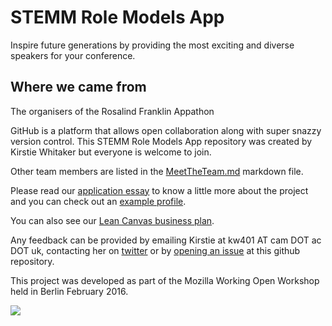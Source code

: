 # STEMM Role Models App

Inspire future generations by providing the most exciting and diverse speakers for your conference.

## Where we came from

The organisers of the Rosalind Franklin Appathon 

GitHub is a platform that allows open collaboration along with super snazzy version control. This STEMM Role Models App repository was created by Kirstie Whitaker but everyone is welcome to join.

Other team members are listed in the [MeetTheTeam.md](https://github.com/KirstieJane/STEMMRoleModels/blob/master/MeetTheTeam.md) markdown file.

Please read our [application essay](https://github.com/KirstieJane/STEMMRoleModels/blob/master/ApplicationMaterials.md) to know a little more about the project and you can check out an [example profile](https://github.com/KirstieJane/STEMMRoleModels/blob/master/ProfileExample.md).

You can also see our [Lean Canvas business plan](https://app.leanstack.com/canvases/p/2e4a5016-7fb5-4c77-b1cf-ed65518b7603).

Any feedback can be provided by emailing Kirstie at kw401 AT cam DOT ac DOT uk, contacting her on [twitter](https://twitter.com/kirstie_j) or by [opening an issue](https://github.com/KirstieJane/STEMMRoleModels/issues) at this github repository.


This project was developed as part of the Mozilla Working Open Workshop held in Berlin February 2016. 

![](http://mozillascience.github.io/working-open-workshop/assets/images/science-fox.svg)
